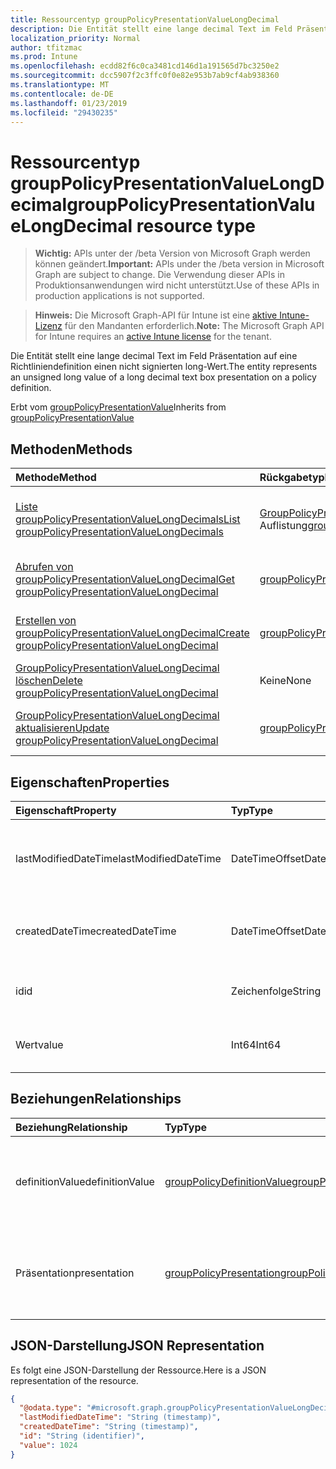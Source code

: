 ```yaml
---
title: Ressourcentyp groupPolicyPresentationValueLongDecimal
description: Die Entität stellt eine lange decimal Text im Feld Präsentation auf eine Richtliniendefinition einen nicht signierten long-Wert.
localization_priority: Normal
author: tfitzmac
ms.prod: Intune
ms.openlocfilehash: ecdd82f6c0ca3481cd146d1a191565d7bc3250e2
ms.sourcegitcommit: dcc5907f2c3ffc0f0e82e953b7ab9cf4ab938360
ms.translationtype: MT
ms.contentlocale: de-DE
ms.lasthandoff: 01/23/2019
ms.locfileid: "29430235"
---
```

# <a name="grouppolicypresentationvaluelongdecimal-resource-type"></a><span data-ttu-id="e4eb7-103">Ressourcentyp groupPolicyPresentationValueLongDecimal</span><span class="sxs-lookup"><span data-stu-id="e4eb7-103">groupPolicyPresentationValueLongDecimal resource type</span></span>

> <span data-ttu-id="e4eb7-104">**Wichtig:** APIs unter der /beta Version von Microsoft Graph werden können geändert.</span><span class="sxs-lookup"><span data-stu-id="e4eb7-104">**Important:** APIs under the /beta version in Microsoft Graph are subject to change.</span></span> <span data-ttu-id="e4eb7-105">Die Verwendung dieser APIs in Produktionsanwendungen wird nicht unterstützt.</span><span class="sxs-lookup"><span data-stu-id="e4eb7-105">Use of these APIs in production applications is not supported.</span></span>

> <span data-ttu-id="e4eb7-106">**Hinweis:** Die Microsoft Graph-API für Intune ist eine [aktive Intune-Lizenz](https://go.microsoft.com/fwlink/?linkid=839381) für den Mandanten erforderlich.</span><span class="sxs-lookup"><span data-stu-id="e4eb7-106">**Note:** The Microsoft Graph API for Intune requires an [active Intune license](https://go.microsoft.com/fwlink/?linkid=839381) for the tenant.</span></span>

<span data-ttu-id="e4eb7-107">Die Entität stellt eine lange decimal Text im Feld Präsentation auf eine Richtliniendefinition einen nicht signierten long-Wert.</span><span class="sxs-lookup"><span data-stu-id="e4eb7-107">The entity represents an unsigned long value of a long decimal text box presentation on a policy definition.</span></span>


<span data-ttu-id="e4eb7-108">Erbt vom [groupPolicyPresentationValue](../resources/intune-grouppolicy-grouppolicypresentationvalue.md)</span><span class="sxs-lookup"><span data-stu-id="e4eb7-108">Inherits from [groupPolicyPresentationValue](../resources/intune-grouppolicy-grouppolicypresentationvalue.md)</span></span>

## <a name="methods"></a><span data-ttu-id="e4eb7-109">Methoden</span><span class="sxs-lookup"><span data-stu-id="e4eb7-109">Methods</span></span>
|<span data-ttu-id="e4eb7-110">Methode</span><span class="sxs-lookup"><span data-stu-id="e4eb7-110">Method</span></span>|<span data-ttu-id="e4eb7-111">Rückgabetyp</span><span class="sxs-lookup"><span data-stu-id="e4eb7-111">Return Type</span></span>|<span data-ttu-id="e4eb7-112">Beschreibung</span><span class="sxs-lookup"><span data-stu-id="e4eb7-112">Description</span></span>|
|:---|:---|:---|
|[<span data-ttu-id="e4eb7-113">Liste groupPolicyPresentationValueLongDecimals</span><span class="sxs-lookup"><span data-stu-id="e4eb7-113">List groupPolicyPresentationValueLongDecimals</span></span>](../api/intune-grouppolicy-grouppolicypresentationvaluelongdecimal-list.md)|<span data-ttu-id="e4eb7-114">[GroupPolicyPresentationValueLongDecimal](../resources/intune-grouppolicy-grouppolicypresentationvaluelongdecimal.md) -Auflistung</span><span class="sxs-lookup"><span data-stu-id="e4eb7-114">[groupPolicyPresentationValueLongDecimal](../resources/intune-grouppolicy-grouppolicypresentationvaluelongdecimal.md) collection</span></span>|<span data-ttu-id="e4eb7-115">Listeneigenschaften und Beziehungen der [GroupPolicyPresentationValueLongDecimal](../resources/intune-grouppolicy-grouppolicypresentationvaluelongdecimal.md) -Objekte.</span><span class="sxs-lookup"><span data-stu-id="e4eb7-115">List properties and relationships of the [groupPolicyPresentationValueLongDecimal](../resources/intune-grouppolicy-grouppolicypresentationvaluelongdecimal.md) objects.</span></span>|
|[<span data-ttu-id="e4eb7-116">Abrufen von groupPolicyPresentationValueLongDecimal</span><span class="sxs-lookup"><span data-stu-id="e4eb7-116">Get groupPolicyPresentationValueLongDecimal</span></span>](../api/intune-grouppolicy-grouppolicypresentationvaluelongdecimal-get.md)|[<span data-ttu-id="e4eb7-117">groupPolicyPresentationValueLongDecimal</span><span class="sxs-lookup"><span data-stu-id="e4eb7-117">groupPolicyPresentationValueLongDecimal</span></span>](../resources/intune-grouppolicy-grouppolicypresentationvaluelongdecimal.md)|<span data-ttu-id="e4eb7-118">Lesen Sie Eigenschaften und Beziehungen des [GroupPolicyPresentationValueLongDecimal](../resources/intune-grouppolicy-grouppolicypresentationvaluelongdecimal.md) -Objekts.</span><span class="sxs-lookup"><span data-stu-id="e4eb7-118">Read properties and relationships of the [groupPolicyPresentationValueLongDecimal](../resources/intune-grouppolicy-grouppolicypresentationvaluelongdecimal.md) object.</span></span>|
|[<span data-ttu-id="e4eb7-119">Erstellen von groupPolicyPresentationValueLongDecimal</span><span class="sxs-lookup"><span data-stu-id="e4eb7-119">Create groupPolicyPresentationValueLongDecimal</span></span>](../api/intune-grouppolicy-grouppolicypresentationvaluelongdecimal-create.md)|[<span data-ttu-id="e4eb7-120">groupPolicyPresentationValueLongDecimal</span><span class="sxs-lookup"><span data-stu-id="e4eb7-120">groupPolicyPresentationValueLongDecimal</span></span>](../resources/intune-grouppolicy-grouppolicypresentationvaluelongdecimal.md)|<span data-ttu-id="e4eb7-121">Erstellen eines neuen [GroupPolicyPresentationValueLongDecimal](../resources/intune-grouppolicy-grouppolicypresentationvaluelongdecimal.md) -Objekts.</span><span class="sxs-lookup"><span data-stu-id="e4eb7-121">Create a new [groupPolicyPresentationValueLongDecimal](../resources/intune-grouppolicy-grouppolicypresentationvaluelongdecimal.md) object.</span></span>|
|[<span data-ttu-id="e4eb7-122">GroupPolicyPresentationValueLongDecimal löschen</span><span class="sxs-lookup"><span data-stu-id="e4eb7-122">Delete groupPolicyPresentationValueLongDecimal</span></span>](../api/intune-grouppolicy-grouppolicypresentationvaluelongdecimal-delete.md)|<span data-ttu-id="e4eb7-123">Keine</span><span class="sxs-lookup"><span data-stu-id="e4eb7-123">None</span></span>|<span data-ttu-id="e4eb7-124">Löscht eine [GroupPolicyPresentationValueLongDecimal](../resources/intune-grouppolicy-grouppolicypresentationvaluelongdecimal.md).</span><span class="sxs-lookup"><span data-stu-id="e4eb7-124">Deletes a [groupPolicyPresentationValueLongDecimal](../resources/intune-grouppolicy-grouppolicypresentationvaluelongdecimal.md).</span></span>|
|[<span data-ttu-id="e4eb7-125">GroupPolicyPresentationValueLongDecimal aktualisieren</span><span class="sxs-lookup"><span data-stu-id="e4eb7-125">Update groupPolicyPresentationValueLongDecimal</span></span>](../api/intune-grouppolicy-grouppolicypresentationvaluelongdecimal-update.md)|[<span data-ttu-id="e4eb7-126">groupPolicyPresentationValueLongDecimal</span><span class="sxs-lookup"><span data-stu-id="e4eb7-126">groupPolicyPresentationValueLongDecimal</span></span>](../resources/intune-grouppolicy-grouppolicypresentationvaluelongdecimal.md)|<span data-ttu-id="e4eb7-127">Aktualisieren Sie die Eigenschaften eines [GroupPolicyPresentationValueLongDecimal](../resources/intune-grouppolicy-grouppolicypresentationvaluelongdecimal.md) -Objekts.</span><span class="sxs-lookup"><span data-stu-id="e4eb7-127">Update the properties of a [groupPolicyPresentationValueLongDecimal](../resources/intune-grouppolicy-grouppolicypresentationvaluelongdecimal.md) object.</span></span>|

## <a name="properties"></a><span data-ttu-id="e4eb7-128">Eigenschaften</span><span class="sxs-lookup"><span data-stu-id="e4eb7-128">Properties</span></span>
|<span data-ttu-id="e4eb7-129">Eigenschaft</span><span class="sxs-lookup"><span data-stu-id="e4eb7-129">Property</span></span>|<span data-ttu-id="e4eb7-130">Typ</span><span class="sxs-lookup"><span data-stu-id="e4eb7-130">Type</span></span>|<span data-ttu-id="e4eb7-131">Beschreibung</span><span class="sxs-lookup"><span data-stu-id="e4eb7-131">Description</span></span>|
|:---|:---|:---|
|<span data-ttu-id="e4eb7-132">lastModifiedDateTime</span><span class="sxs-lookup"><span data-stu-id="e4eb7-132">lastModifiedDateTime</span></span>|<span data-ttu-id="e4eb7-133">DateTimeOffset</span><span class="sxs-lookup"><span data-stu-id="e4eb7-133">DateTimeOffset</span></span>|<span data-ttu-id="e4eb7-134">Das Datum und die Zeit, die das Objekt zuletzt geändert wurde.</span><span class="sxs-lookup"><span data-stu-id="e4eb7-134">The date and time the object was last modified.</span></span> <span data-ttu-id="e4eb7-135">Geerbt von [groupPolicyPresentationValue](../resources/intune-grouppolicy-grouppolicypresentationvalue.md)</span><span class="sxs-lookup"><span data-stu-id="e4eb7-135">Inherited from [groupPolicyPresentationValue](../resources/intune-grouppolicy-grouppolicypresentationvalue.md)</span></span>|
|<span data-ttu-id="e4eb7-136">createdDateTime</span><span class="sxs-lookup"><span data-stu-id="e4eb7-136">createdDateTime</span></span>|<span data-ttu-id="e4eb7-137">DateTimeOffset</span><span class="sxs-lookup"><span data-stu-id="e4eb7-137">DateTimeOffset</span></span>|<span data-ttu-id="e4eb7-138">Das Datum und die Zeit, die das Objekt erstellt wurde.</span><span class="sxs-lookup"><span data-stu-id="e4eb7-138">The date and time the object was created.</span></span> <span data-ttu-id="e4eb7-139">Geerbt von [groupPolicyPresentationValue](../resources/intune-grouppolicy-grouppolicypresentationvalue.md)</span><span class="sxs-lookup"><span data-stu-id="e4eb7-139">Inherited from [groupPolicyPresentationValue](../resources/intune-grouppolicy-grouppolicypresentationvalue.md)</span></span>|
|<span data-ttu-id="e4eb7-140">id</span><span class="sxs-lookup"><span data-stu-id="e4eb7-140">id</span></span>|<span data-ttu-id="e4eb7-141">Zeichenfolge</span><span class="sxs-lookup"><span data-stu-id="e4eb7-141">String</span></span>|<span data-ttu-id="e4eb7-142">Schlüssel der Entität</span><span class="sxs-lookup"><span data-stu-id="e4eb7-142">Key of the entity.</span></span> <span data-ttu-id="e4eb7-143">Geerbt von [groupPolicyPresentationValue](../resources/intune-grouppolicy-grouppolicypresentationvalue.md)</span><span class="sxs-lookup"><span data-stu-id="e4eb7-143">Inherited from [groupPolicyPresentationValue](../resources/intune-grouppolicy-grouppolicypresentationvalue.md)</span></span>|
|<span data-ttu-id="e4eb7-144">Wert</span><span class="sxs-lookup"><span data-stu-id="e4eb7-144">value</span></span>|<span data-ttu-id="e4eb7-145">Int64</span><span class="sxs-lookup"><span data-stu-id="e4eb7-145">Int64</span></span>|<span data-ttu-id="e4eb7-146">Eine nicht signierte long-Wert für die zugehörige Präsentation.</span><span class="sxs-lookup"><span data-stu-id="e4eb7-146">An unsigned long value for the associated presentation.</span></span>|

## <a name="relationships"></a><span data-ttu-id="e4eb7-147">Beziehungen</span><span class="sxs-lookup"><span data-stu-id="e4eb7-147">Relationships</span></span>
|<span data-ttu-id="e4eb7-148">Beziehung</span><span class="sxs-lookup"><span data-stu-id="e4eb7-148">Relationship</span></span>|<span data-ttu-id="e4eb7-149">Typ</span><span class="sxs-lookup"><span data-stu-id="e4eb7-149">Type</span></span>|<span data-ttu-id="e4eb7-150">Beschreibung</span><span class="sxs-lookup"><span data-stu-id="e4eb7-150">Description</span></span>|
|:---|:---|:---|
|<span data-ttu-id="e4eb7-151">definitionValue</span><span class="sxs-lookup"><span data-stu-id="e4eb7-151">definitionValue</span></span>|[<span data-ttu-id="e4eb7-152">groupPolicyDefinitionValue</span><span class="sxs-lookup"><span data-stu-id="e4eb7-152">groupPolicyDefinitionValue</span></span>](../resources/intune-grouppolicy-grouppolicydefinitionvalue.md)|<span data-ttu-id="e4eb7-153">Der Gruppenrichtlinie Definition zugeordnete Wert mit dem Wert der Präsentation.</span><span class="sxs-lookup"><span data-stu-id="e4eb7-153">The group policy definition value associated with the presentation value.</span></span> <span data-ttu-id="e4eb7-154">Geerbt von [groupPolicyPresentationValue](../resources/intune-grouppolicy-grouppolicypresentationvalue.md)</span><span class="sxs-lookup"><span data-stu-id="e4eb7-154">Inherited from [groupPolicyPresentationValue](../resources/intune-grouppolicy-grouppolicypresentationvalue.md)</span></span>|
|<span data-ttu-id="e4eb7-155">Präsentation</span><span class="sxs-lookup"><span data-stu-id="e4eb7-155">presentation</span></span>|[<span data-ttu-id="e4eb7-156">groupPolicyPresentation</span><span class="sxs-lookup"><span data-stu-id="e4eb7-156">groupPolicyPresentation</span></span>](../resources/intune-grouppolicy-grouppolicypresentation.md)|<span data-ttu-id="e4eb7-157">Der Gruppenrichtlinie Präsentation Präsentation Wert zugeordnet.</span><span class="sxs-lookup"><span data-stu-id="e4eb7-157">The group policy presentation associated with the presentation value.</span></span> <span data-ttu-id="e4eb7-158">Geerbt von [groupPolicyPresentationValue](../resources/intune-grouppolicy-grouppolicypresentationvalue.md)</span><span class="sxs-lookup"><span data-stu-id="e4eb7-158">Inherited from [groupPolicyPresentationValue](../resources/intune-grouppolicy-grouppolicypresentationvalue.md)</span></span>|

## <a name="json-representation"></a><span data-ttu-id="e4eb7-159">JSON-Darstellung</span><span class="sxs-lookup"><span data-stu-id="e4eb7-159">JSON Representation</span></span>
<span data-ttu-id="e4eb7-160">Es folgt eine JSON-Darstellung der Ressource.</span><span class="sxs-lookup"><span data-stu-id="e4eb7-160">Here is a JSON representation of the resource.</span></span>
<!-- {
  "blockType": "resource",
  "keyProperty": "id",
  "@odata.type": "microsoft.graph.groupPolicyPresentationValueLongDecimal"
}
-->
``` json
{
  "@odata.type": "#microsoft.graph.groupPolicyPresentationValueLongDecimal",
  "lastModifiedDateTime": "String (timestamp)",
  "createdDateTime": "String (timestamp)",
  "id": "String (identifier)",
  "value": 1024
}
```




